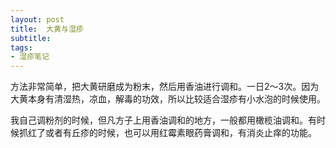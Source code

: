```yaml
---
layout: post
title:  大黄与湿疹
subtitle: 
tags:
- 湿疹笔记
---
```


方法非常简单，把大黄研磨成为粉末，然后用香油进行调和。一日2～3次。因为大黄本身有清湿热，凉血，解毒的功效，所以比较适合湿疹有小水泡的时候使用。

我自己调粉剂的时候，但凡方子上用香油调和的地方，一般都用橄榄油调和。有时候抓红了或者有丘疹的时候，也可以用红霉素眼药膏调和，有消炎止痒的功能。

